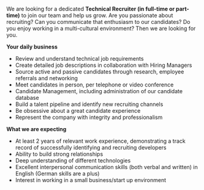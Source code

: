 <? include jobs/header ?>

We are looking for a dedicated **Technical Recruiter (in full-time or part-time)** to join our team and help us grow. Are you passionate about recruiting? Can you communicate that enthusiasm to our candidates? Do you enjoy working in a multi-cultural environment? Then we are looking for you.

**Your daily business**

- Review and understand technical job requirements
- Create detailed job descriptions in collaboration with Hiring Managers
- Source active and passive candidates through research, employee referrals and networking
- Meet candidates in person, per telephone or video conference
- Candidate Management, including administration of our candidate database
- Build a talent pipeline and identify new recruiting channels
- Be obsessive about a great candidate experience
- Represent the company with integrity and professionalism

**What we are expecting**

- At least 2 years of relevant work experience, demonstrating a track record of successfully identifying and recruiting developers
- Ability to build strong relationships
- Deep understanding of different technologies
- Excellent interpersonal communication skills (both verbal and written) in English (German skills are a plus)
- Interest in working in a small business/start up environment

<? include jobs/footer ?>
